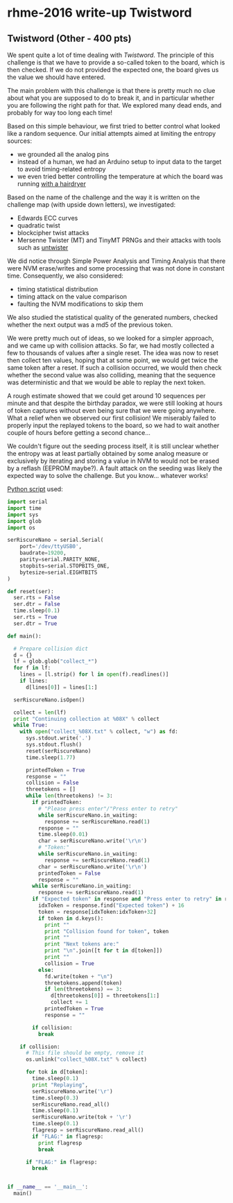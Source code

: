 # rhme-2016 write-up Twistword

<a name="twistword"></a>
## Twistword (Other - 400 pts)

We spent quite a lot of time dealing with *Twistword*. The principle of this challenge is that we have to provide a so-called token to the board, which is then checked. If we do not provided the expected one, the board gives us the value we should have entered.

The main problem with this challenge is that there is pretty much no clue about what you are supposed to do to break it, and in particular whether you are following the right path for that. We explored many dead ends, and probably for way too long each time!

Based on this simple behaviour, we first tried to better control what looked like a random sequence. Our initial attempts aimed at limiting the entropy sources:
- we grounded all the analog pins
- instead of a human, we had an Arduino setup to input data to the target to avoid timing-related entropy
- we even tried better controlling the temperature at which the board was running [with a hairdryer](http://skemman.is/stream/get/1946/10689/25845/1/ardrand.pdf)

Based on the name of the challenge and the way it is written on the challenge map (with upside down letters), we investigated:
- Edwards ECC curves
- quadratic twist
- blockcipher twist attacks
- Mersenne Twister (MT) and TinyMT PRNGs and their attacks with tools such as [untwister](https://github.com/altf4/untwister)

We did notice through Simple Power Analysis and Timing Analysis that there were NVM erase/writes and some processing that was not done in constant time. Consequently, we also considered:
- timing statistical distribution
- timing attack on the value comparison
- faulting the NVM modifications to skip them

We also studied the statistical quality of the generated numbers, checked whether the next output was a md5 of the previous token.

We were pretty much out of ideas, so we looked for a simpler approach, and we came up with collision attacks. So far, we had mostly collected a few to thousands of values after a single reset. The idea was now to reset then collect ten values, hoping that at some point, we would get twice the same token after a reset. If such a collision occurred, we would then check whether the second value was also colliding, meaning that the sequence was deterministic and that we would be able to replay the next token.

A rough estimate showed that we could get around 10 sequences per minute and that despite the birthday paradox, we were still looking at hours of token captures without even being sure that we were going anywhere. What a relief when we observed our first collision! We miserably failed to properly input the replayed tokens to the board, so we had to wait another couple of hours before getting a second chance...

We couldn't figure out the seeding process itself, it is still unclear whether the entropy was at least partially obtained by some analog measure or exclusively by iterating and storing a value in NVM to would not be erased by a reflash (EEPROM maybe?). A fault attack on the seeding was likely the expected way to solve the challenge. But you know... whatever works!

[Python script](twistword_collect_or_attack.py) used:
```python
import serial
import time
import sys
import glob
import os

serRiscureNano = serial.Serial(
    port='/dev/ttyUSB0',
    baudrate=19200,
    parity=serial.PARITY_NONE,
    stopbits=serial.STOPBITS_ONE,
    bytesize=serial.EIGHTBITS
)

def reset(ser):
  ser.rts = False
  ser.dtr = False
  time.sleep(0.1)
  ser.rts = True
  ser.dtr = True

def main():

  # Prepare collision dict
  d = {}
  lf = glob.glob("collect_*")
  for f in lf:
    lines = [l.strip() for l in open(f).readlines()]
    if lines:
      d[lines[0]] = lines[1:]

  serRiscureNano.isOpen()

  collect = len(lf)
  print "Continuing collection at %08X" % collect
  while True:
    with open("collect_%08X.txt" % collect, "w") as fd:
      sys.stdout.write('.')
      sys.stdout.flush()
      reset(serRiscureNano)
      time.sleep(1.77)

      printedToken = True
      response = ""
      collision = False
      threetokens = []
      while len(threetokens) != 3:
        if printedToken:
          # "Please press enter"/"Press enter to retry"
          while serRiscureNano.in_waiting:
            response += serRiscureNano.read(1)
          response = ""
          time.sleep(0.01)
          char = serRiscureNano.write('\r\n')
          # "Token:"
          while serRiscureNano.in_waiting:
            response += serRiscureNano.read(1)
          char = serRiscureNano.write('\r\n')
          printedToken = False
          response = ""
        while serRiscureNano.in_waiting:
          response += serRiscureNano.read(1)
        if "Expected token" in response and "Press enter to retry" in response:
          idxToken = response.find("Expected token") + 16
          token = response[idxToken:idxToken+32]
          if token in d.keys():
            print ""
            print "Collision found for token", token
            print ""
            print "Next tokens are:"
            print "\n".join([t for t in d[token]])
            print ""
            collision = True
          else:
            fd.write(token + "\n")
            threetokens.append(token)
            if len(threetokens) == 3:
              d[threetokens[0]] = threetokens[1:]
              collect += 1
            printedToken = True
            response = ""

        if collision:
          break

    if collision:
      # This file should be empty, remove it
      os.unlink("collect_%08X.txt" % collect)

      for tok in d[token]:
        time.sleep(0.1)
        print "Replaying",
        serRiscureNano.write('\r')
        time.sleep(0.3)
        serRiscureNano.read_all()
        time.sleep(0.1)
        serRiscureNano.write(tok + '\r')
        time.sleep(0.1)
        flagresp = serRiscureNano.read_all()
        if "FLAG:" in flagresp:
          print flagresp
          break

      if "FLAG:" in flagresp:
        break


if __name__ == '__main__':
  main()
```
